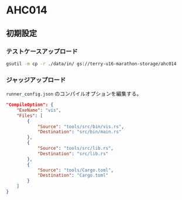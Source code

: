 # AHC014

## 初期設定

### テストケースアップロード

```sh
gsutil -m cp -r ./data/in/ gs://terry-u16-marathon-storage/ahc014
```

### ジャッジアップロード

`runner_config.json` のコンパイルオプションを編集する。

```json
"CompileOption": {
    "ExeName": "vis",
    "Files": [
        {
            "Source": "tools/src/bin/vis.rs",
            "Destination": "src/bin/main.rs"
        },
        {
            "Source": "tools/src/lib.rs",
            "Destination": "src/lib.rs"
        },
        {
            "Source": "tools/Cargo.toml",
            "Destination": "Cargo.toml"
        }
    ]
}
```
